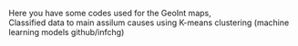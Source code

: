 Here you have some codes used for the GeoInt maps,  
Classified data to main assilum causes using K-means clustering (machine learning models github/infchg)
